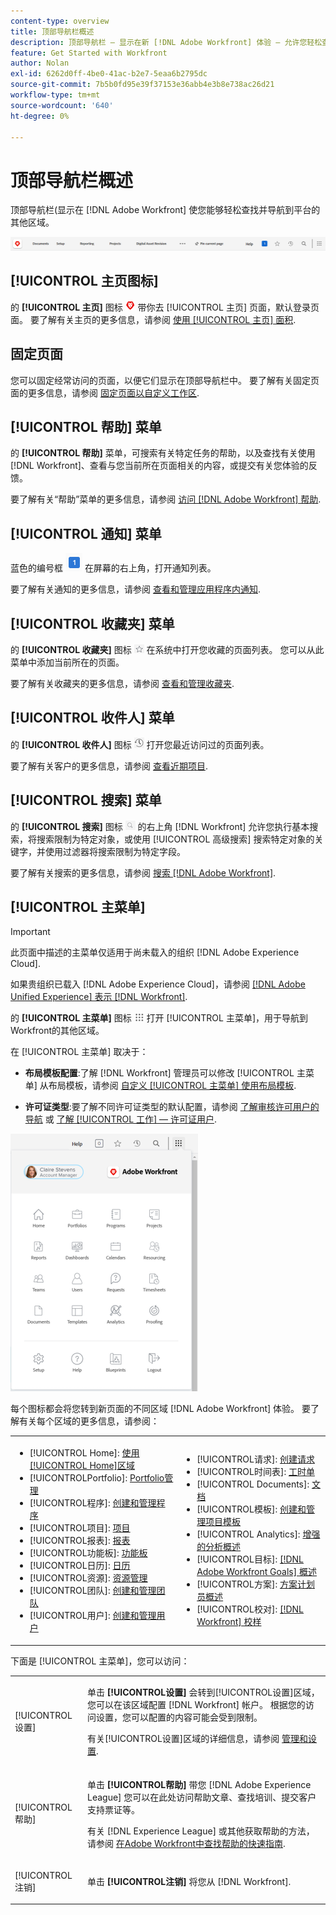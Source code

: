```yaml
---
content-type: overview
title: 顶部导航栏概述
description: 顶部导航栏 — 显示在新 [!DNL Adobe Workfront] 体验 — 允许您轻松查找并导航到平台的其他区域。
feature: Get Started with Workfront
author: Nolan
exl-id: 6262d0ff-4be0-41ac-b2e7-5eaa6b2795dc
source-git-commit: 7b5b0fd95e39f37153e36abb4e3b8e738ac26d21
workflow-type: tm+mt
source-wordcount: '640'
ht-degree: 0%

---
```


# 顶部导航栏概述

顶部导航栏(显示在 [!DNL Adobe Workfront] 使您能够轻松查找并导航到平台的其他区域。

![顶部导航栏](assets/global-navigation-bar.png)

## [!UICONTROL 主页图标]

的 **[!UICONTROL 主页]** 图标 ![](assets/home-icon.png) 带你去 [!UICONTROL 主页] 页面，默认登录页面。 要了解有关主页的更多信息，请参阅 [使用 [!UICONTROL 主页] 面积](../../workfront-basics/using-home/using-the-home-area/use-the-home-area.md).

## 固定页面

您可以固定经常访问的页面，以便它们显示在顶部导航栏中。 要了解有关固定页面的更多信息，请参阅 [固定页面以自定义工作区](../../workfront-basics/the-new-workfront-experience/pin-pages.md).

## [!UICONTROL 帮助] 菜单

的 **[!UICONTROL 帮助]** 菜单，可搜索有关特定任务的帮助，以及查找有关使用 [!DNL Workfront]、查看与您当前所在页面相关的内容，或提交有关您体验的反馈。

要了解有关“帮助”菜单的更多信息，请参阅 [访问 [!DNL Adobe Workfront] 帮助](../../workfront-basics/navigate-workfront/workfront-navigation/access-workfront-help.md).

## [!UICONTROL 通知] 菜单

蓝色的编号框 ![](assets/notifications-icon.png) 在屏幕的右上角，打开通知列表。

要了解有关通知的更多信息，请参阅 [查看和管理应用程序内通知](../../workfront-basics/using-notifications/view-and-manage-in-app-notifications.md).

## [!UICONTROL 收藏夹] 菜单

的 **[!UICONTROL 收藏夹]** 图标 ![收藏夹](assets/favorites-icon-62x55.png) 在系统中打开您收藏的页面列表。 您可以从此菜单中添加当前所在的页面。

要了解有关收藏夹的更多信息，请参阅 [查看和管理收藏夹](../../workfront-basics/navigate-workfront/recent-and-favorites/view-and-manage-favorites.md).

## [!UICONTROL 收件人] 菜单

的 **[!UICONTROL 收件人]** 图标 ![[!UICONTROL 收件人]](assets/recents-icon-40x43.png) 打开您最近访问过的页面列表。

要了解有关客户的更多信息，请参阅 [查看近期项目](../../workfront-basics/navigate-workfront/recent-and-favorites/view-recent-items.md).

## [!UICONTROL 搜索] 菜单

的 **[!UICONTROL 搜索]** 图标 ![](assets/search-icon.png) 的右上角 [!DNL Workfront] 允许您执行基本搜索，将搜索限制为特定对象，或使用 [!UICONTROL 高级搜索] 搜索特定对象的关键字，并使用过滤器将搜索限制为特定字段。

要了解有关搜索的更多信息，请参阅 [搜索 [!DNL Adobe Workfront]](../../workfront-basics/navigate-workfront/search/search-workfront.md).

## [!UICONTROL 主菜单]

>[!IMPORTANT]
>
>此页面中描述的主菜单仅适用于尚未载入的组织 [!DNL Adobe Experience Cloud].
>
> 如果贵组织已载入 [!DNL Adobe Experience Cloud]，请参阅 [[!DNL Adobe Unified Experience] 表示 [!DNL Workfront]](/help/quicksilver/workfront-basics/navigate-workfront/workfront-navigation/adobe-unified-experience.md).

的 **[!UICONTROL 主菜单]** 图标 ![主菜单](assets/main-menu-icon.png) 打开 [!UICONTROL 主菜单]，用于导航到Workfront的其他区域。

在 [!UICONTROL 主菜单] 取决于：

* **布局模板配置**:了解 [!DNL Workfront] 管理员可以修改 [!UICONTROL 主菜单] 从布局模板，请参阅 [自定义 [!UICONTROL 主菜单] 使用布局模板](../../administration-and-setup/customize-workfront/use-layout-templates/customize-main-menu.md).

* **许可证类型**:要了解不同许可证类型的默认配置，请参阅 [了解审核许可用户的导航](../../workfront-basics/navigate-workfront/workfront-navigation/reviewer-global-navigation-bar.md) 或 [了解 [!UICONTROL 工作] — 许可证用户](../../workfront-basics/navigate-workfront/workfront-navigation/worker-global-navigation-bar.md).

![主菜单选项](assets/main-menu-options-350x481.png)

每个图标都会将您转到新页面的不同区域 [!DNL Adobe Workfront] 体验。 要了解有关每个区域的更多信息，请参阅：

<!--
<p data-mc-conditions="QuicksilverOrClassic.Draft mode">(NOTE: Update screenshot and add icons for new products/features.)</p>
-->

<table style="table-layout:auto"> 
 <col> 
 <col> 
 <tbody> 
  <tr> 
   <td> 
    <ul> 
     <li>[!UICONTROL Home]: <a href="../../workfront-basics/using-home/using-the-home-area/use-the-home-area.md" class="MCXref xref">使用[!UICONTROL Home]区域</a></li> 
     <li>[!UICONTROLPortfolio]: <a href="../../manage-work/portfolios/portfolio-management-overview.md" class="MCXref xref">Portfolio管理</a></li> 
     <li>[!UICONTROL程序]: <a href="../../manage-work/portfolios/create-and-manage-programs/create-and-manage-programs.md" class="MCXref xref">创建和管理程序 </a></li> 
     <li>[!UICONTROL项目]: <a href="../../manage-work/projects/projects-overview.md" class="MCXref xref">项目</a></li> 
     <li>[!UICONTROL报表]: <a href="../../reports-and-dashboards/reports/reports-overview.md" class="MCXref xref">报表</a></li> 
     <li>[!UICONTROL功能板]: <a href="../../reports-and-dashboards/dashboards/dashboards-overview.md" class="MCXref xref">功能板</a></li> 
     <li>[!UICONTROL日历]: <a href="../../reports-and-dashboards/reports/calendars/calendars.md" class="MCXref xref">日历</a></li> 
     <li>[!UICONTROL资源]: <a href="../../resource-mgmt/resource-mgmt-overview/resource-management-overview.md" class="MCXref xref">资源管理 </a></li> 
     <li>[!UICONTROL团队]: <a href="../../people-teams-and-groups/create-and-manage-teams/create-and-mange-teams.md" class="MCXref xref">创建和管理团队</a></li> 
     <li>[!UICONTROL用户]: <a href="../../administration-and-setup/add-users/create-and-manage-users/create-and-manage-users.md" class="MCXref xref">创建和管理用户</a></li> 
    </ul> </td> 
   <td> 
    <ul> 
     <li>[!UICONTROL请求]: <a href="../../manage-work/requests/create-requests/create-requests.md" class="MCXref xref">创建请求</a></li> 
     <li>[!UICONTROL时间表]: <a href="../../timesheets/timesheets-all.md" class="MCXref xref">工时单</a></li> 
     <li>[!UICONTROL Documents]: <a href="../../documents/documents-overview.md" class="MCXref xref">文档</a></li> 
     <li>[!UICONTROL模板]: <a href="../../manage-work/projects/create-and-manage-templates/create-manage-templates.md" class="MCXref xref">创建和管理项目模板</a></li> 
     <li>[!UICONTROL Analytics]: <a href="../../enhanced-analytics/enhanced-analytics-overview.md" class="MCXref xref">增强的分析概述</a></li> 
     <li>[!UICONTROL目标]: <a href="../../workfront-goals/goal-management/wf-goals-overview.md" class="MCXref xref">[!DNL Adobe Workfront Goals] 概述</a></li> 
     <li>[!UICONTROL方案]: <a href="../../scenario-planner/scenario-planner-overview.md" class="MCXref xref">方案计划员概述</a></li> 
     <li>[!UICONTROL校对]: <a href="../../workfront-proof/workfront-proof.md" class="MCXref xref">[!DNL Workfront] 校样</a></li> 
    </ul> </td> 
  </tr> 
 </tbody> 
</table>

下面是 [!UICONTROL 主菜单]，您可以访问：

<table style="table-layout:auto"> 
 <col> 
 <col> 
 <tbody> 
  <tr> 
   <td> <p class="bold">[!UICONTROL设置]</p> </td> 
   <td> <p>单击 <b>[!UICONTROL设置]</b> 会转到[!UICONTROL设置]区域，您可以在该区域配置 [!DNL Workfront] 帐户。 根据您的访问设置，您可以配置的内容可能会受到限制。</p> <p>有关[!UICONTROL设置]区域的详细信息，请参阅 <a href="../../administration-and-setup/administration-and-setup.md" class="MCXref xref">管理和设置</a>.</p> </td> 
  </tr> 
  <tr> 
   <td> <p class="bold">[!UICONTROL帮助]</p> </td> 
   <td> <p>单击 <b>[!UICONTROL帮助]</b> 带您 [!DNL Adobe Experience League] 您可以在此处访问帮助文章、查找培训、提交客户支持票证等。</p> <p>有关 [!DNL Experience League] 或其他获取帮助的方法，请参阅 <a href="../../workfront-basics/tips-tricks-and-troubleshooting/guide-for-help-in-workfront.md" class="MCXref xref">在Adobe Workfront中查找帮助的快速指南</a>.</p> </td> 
  </tr>

<tr> 
   <td> <p class="bold">[!UICONTROL注销]</p> </td> 
   <td>单击 <b>[!UICONTROL注销]</b> 将您从 [!DNL Workfront].</td> 
  </tr> 
 </tbody> 
</table>
